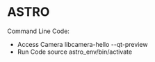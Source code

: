 # ASTRO
Command Line Code:
- Access Camera
  libcamera-hello --qt-preview
- Run Code
  source astro_env/bin/activate
